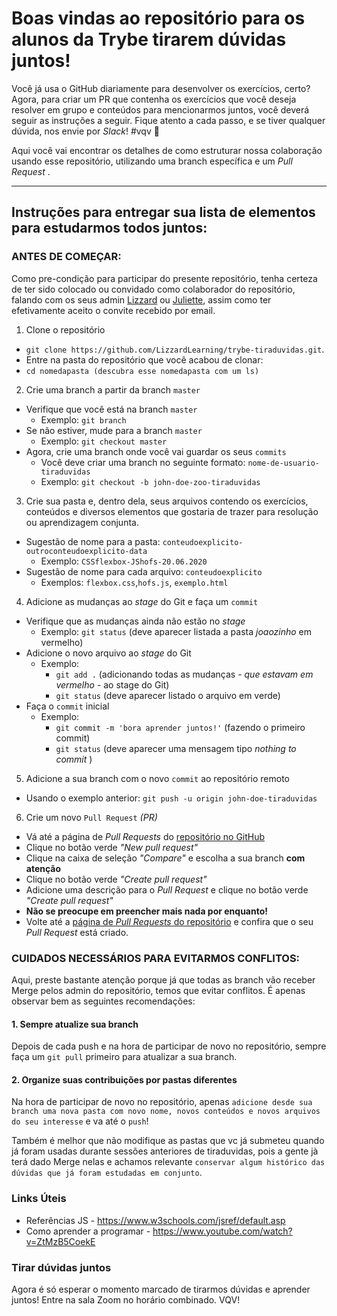 # Boas vindas ao repositório para os alunos da Trybe tirarem dúvidas juntos!

Você já usa o GitHub diariamente para desenvolver os exercícios, certo? Agora, para criar um PR que contenha os exercícios que você deseja resolver em grupo e conteúdos para mencionarmos juntos, você deverá seguir as instruções a seguir. Fique atento a cada passo, e se tiver qualquer dúvida, nos envie por _Slack_! #vqv 🚀

Aqui você vai encontrar os detalhes de como estruturar nossa colaboração usando esse repositório, utilizando uma branch específica e um _Pull Request_ .

---

## Instruções para entregar sua lista de elementos para estudarmos todos juntos:

### ANTES DE COMEÇAR:


Como pre-condição para participar do presente repositório, tenha certeza de ter sido colocado ou convidado como colaborador do repositório, falando com os seus admin [Lizzard](https://github.com/LizzardMedeiros) ou [Juliette](https://github.com/juliettebeaudet), assim como ter efetivamente aceito o convite recebido por email.

1. Clone o repositório
  * `git clone https://github.com/LizzardLearning/trybe-tiraduvidas.git`.
  * Entre na pasta do repositório que você acabou de clonar:
  * `cd nomedapasta (descubra esse nomedapasta com um ls)`

2. Crie uma branch a partir da branch `master`
  * Verifique que você está na branch `master`
    * Exemplo: `git branch`
  * Se não estiver, mude para a branch `master`
    * Exemplo: `git checkout master`
  * Agora, crie uma branch onde você vai guardar os seus `commits` 
    * Você deve criar uma branch no seguinte formato: `nome-de-usuario-tiraduvidas`
    * Exemplo: `git checkout -b john-doe-zoo-tiraduvidas`

3. Crie sua pasta e, dentro dela, seus arquivos contendo os exercícios, conteúdos e diversos elementos que gostaria de trazer para resolução ou aprendizagem conjunta.

* Sugestão de nome para a pasta: `conteudoexplicito-outroconteudoexplicito-data`
    * Exemplo: `CSSflexbox-JShofs-20.06.2020`
 * Sugestão de nome para cada arquivo: `conteudoexplicito`
    * Exemplos: `flexbox.css`,`hofs.js`, `exemplo.html`  
    

4. Adicione as mudanças ao _stage_ do Git e faça um `commit`
  * Verifique que as mudanças ainda não estão no _stage_
    * Exemplo: `git status` (deve aparecer listada a pasta _joaozinho_ em vermelho)
  * Adicione o novo arquivo ao _stage_ do Git
      * Exemplo:
        * `git add .` (adicionando todas as mudanças - _que estavam em vermelho_ - ao stage do Git)
        * `git status` (deve aparecer listado o arquivo em verde)
  * Faça o `commit` inicial
      * Exemplo:
        * `git commit -m 'bora aprender juntos!'` (fazendo o primeiro commit)
        * `git status` (deve aparecer uma mensagem tipo _nothing to commit_ )

5. Adicione a sua branch com o novo `commit` ao repositório remoto
  * Usando o exemplo anterior: `git push -u origin john-doe-tiraduvidas`

6. Crie um novo `Pull Request` _(PR)_
  * Vá até a página de _Pull Requests_ do [repositório no GitHub](https://github.com/LizzardLearning/trybe-tiraduvidas/pulls)
  * Clique no botão verde _"New pull request"_
  * Clique na caixa de seleção _"Compare"_ e escolha a sua branch **com atenção**
  * Clique no botão verde _"Create pull request"_
  * Adicione uma descrição para o _Pull Request_ e clique no botão verde _"Create pull request"_
  * **Não se preocupe em preencher mais nada por enquanto!**
  * Volte até a [página de _Pull Requests_ do repositório](https://github.com/LizzardLearning/trybe-tiraduvidas/pulls) e confira que o seu _Pull Request_ está criado.
  
  
### CUIDADOS NECESSÁRIOS PARA EVITARMOS CONFLITOS:

Aqui, preste bastante atenção porque já que todas as branch vão receber Merge pelos admin do repositório, temos que evitar conflitos.
É apenas observar bem as seguintes recomendações:

#### 1. Sempre atualize sua branch
Depois de cada push e na hora de participar de novo no repositório, sempre faça um `git pull` primeiro para atualizar a sua branch. 

#### 2. Organize suas contribuições por pastas diferentes
Na hora de participar de novo no repositório, apenas `adicione desde sua branch uma nova pasta com novo nome, novos conteúdos e novos arquivos do seu interesse` e va até o `push`!

Também é melhor que não modifique as pastas que vc já submeteu quando já foram usadas durante sessões anteriores de tiraduvidas, pois a gente jà terá dado Merge nelas e achamos relevante `conservar algum histórico das dúvidas que já foram estudadas em conjunto`. 

  
  
  
  

### Links Úteis

 * Referências JS - https://www.w3schools.com/jsref/default.asp
 * Como aprender a programar - https://www.youtube.com/watch?v=ZtMzB5CoekE

### Tirar dúvidas juntos

Agora é só esperar o momento marcado de tirarmos dúvidas e aprender juntos! Entre na sala Zoom no horário combinado. VQV!
